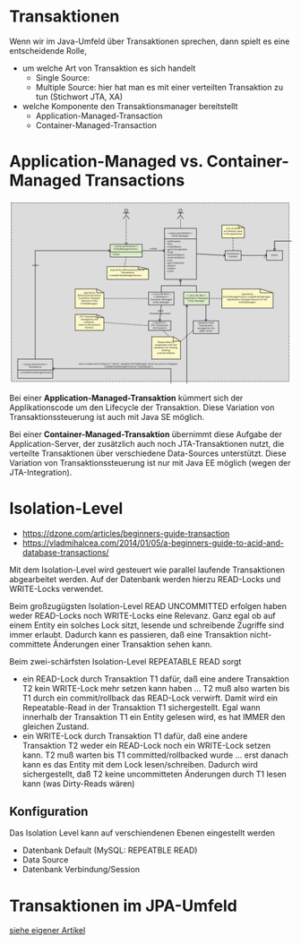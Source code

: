 # Transaktionen

Wenn wir im Java-Umfeld über Transaktionen sprechen, dann spielt es eine entscheidende Rolle, 

* um welche Art von Transaktion es sich handelt
  * Single Source:
  * Multiple Source: hier hat man es mit einer verteilten Transaktion zu tun (Stichwort JTA, XA)
* welche Komponente den Transaktionsmanager bereitstellt
  * Application-Managed-Transaction
  * Container-Managed-Transaction

# Application-Managed vs. Container-Managed Transactions
![JPA Transactions](images/jpaTransactions.jpg)

Bei einer **Application-Managed-Transaktion** kümmert sich der Applikationscode um den Lifecycle der Transaktion. Diese Variation von Transaktionssteuerung ist auch mit Java SE möglich.

Bei einer **Container-Managed-Transaktion** übernimmt diese Aufgabe der Application-Server, der zusätzlich auch noch JTA-Transaktionen nutzt, die verteilte Transaktionen über verschiedene Data-Sources unterstützt. Diese Variation von Transaktionssteuerung ist nur mit Java EE möglich (wegen der JTA-Integration). 

# Isolation-Level
* https://dzone.com/articles/beginners-guide-transaction
* https://vladmihalcea.com/2014/01/05/a-beginners-guide-to-acid-and-database-transactions/

Mit dem Isolation-Level wird gesteuert wie parallel laufende Transaktionen abgearbeitet werden. Auf der Datenbank werden hierzu READ-Locks und WRITE-Locks verwendet.

Beim großzugügsten Isolation-Level READ UNCOMMITTED erfolgen haben weder READ-Locks noch WRITE-Locks eine Relevanz. Ganz egal ob auf einem Entity ein solches Lock sitzt, lesende und schreibende Zugriffe sind immer erlaubt. Dadurch kann es passieren, daß eine Transaktion nicht-committete Änderungen einer Transaktion sehen kann. 

Beim zwei-schärfsten Isolation-Level REPEATABLE READ sorgt 

* ein READ-Lock durch Transaktion T1 dafür, daß eine andere Transaktion T2 kein WRITE-Lock mehr setzen kann haben ... T2 muß also warten bis T1 durch ein commit/rollback das READ-Lock verwirft. Damit wird ein Repeatable-Read in der Transaktion T1 sichergestellt. Egal wann innerhalb der Transaktion T1 ein Entity gelesen wird, es hat IMMER den gleichen Zustand.  
* ein WRITE-Lock durch Transaktion T1 dafür, daß eine andere Transaktion T2 weder ein READ-Lock noch ein WRITE-Lock setzen kann. T2 muß warten bis T1 committed/rollbacked wurde ... erst danach kann es das Entity mit dem Lock lesen/schreiben. Dadurch wird sichergestellt, daß T2 keine uncommitteten Änderungen durch T1 lesen kann (was Dirty-Reads wären)

## Konfiguration
Das Isolation Level kann auf verschiendenen Ebenen eingestellt werden

* Datenbank Default (MySQL: REPEATBLE READ)
* Data Source
* Datenbank Verbindung/Session

# Transaktionen im JPA-Umfeld

[siehe eigener Artikel](jpa_txHandling.md)

